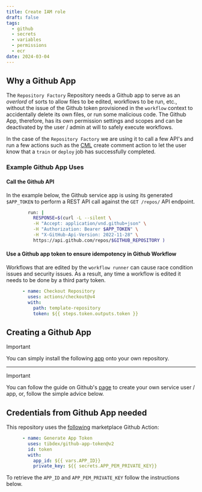 ```yaml
---
title: Create IAM role
draft: false
tags:
  - github
  - secrets
  - variables
  - permissions
  - ecr
date: 2024-03-04
---
```


## Why a Github App

The `Repository Factory` Repository needs a Github app to serve as an _overlord_ of sorts to allow files to be edited, workflows to be run, etc., without the issue of the Github token provisioned in the `workflow` context to accidentally delete its own files, or run some malicious code. The Github App, therefore, has its own permission settings and scopes and can be deactivated by the user / admin at will to safely execute workflows. 

In the case of the `Repository Factory` we are using it to call a few API's and run a few actions such as the [CML](https://cml.dev/doc/ref/comment) create comment action to let the user know that a `train` or `deploy` job has successfully completed.

### Example Github App Uses

#### Call the Github API

In the example below, the Github service app is using its generated `$APP_TOKEN` to perform a REST API call against the `GET /repos/` API endpoint. 

```bash
        run: |
          RESPONSE=$(curl -L --silent \
          -H "Accept: application/vnd.github+json" \
          -H "Authorization: Bearer $APP_TOKEN" \
          -H "X-GitHub-Api-Version: 2022-11-28" \
          https://api.github.com/repos/$GITHUB_REPOSITORY )
```

#### Use a Github app token to ensure idempotency in Github Workflow

Workflows that are edited by the `workflow runner` can cause race condition issues and security issues. As a result, any time a workflow is edited it needs to be done by a third party token. 

```yml
      - name: Checkout Repository
        uses: actions/checkout@v4
        with:
          path: template-repository
          token: ${{ steps.token.outputs.token }}
```


## Creating a Github App

> [!IMPORTANT]
> You can simply install the following [app](https://github.com/apps/repository-factory-worker) onto your own repository. 

---

> [!IMPORTANT]
> You can follow the guide on Github's [page](https://docs.github.com/en/apps/creating-github-apps/writing-code-for-a-github-app/quickstart) to create your own service user / app, or, follow the simple advice below. 

## Credentials from Github App needed

This repository uses the [following](https://github.com/marketplace/actions/github-app-token) marketplace Github Action: 

```yaml
      - name: Generate App Token
        uses: tibdex/github-app-token@v2
        id: token
        with:
          app_id: ${{ vars.APP_ID}}
          private_key: ${{ secrets.APP_PEM_PRIVATE_KEY}}
```

To retrieve the `APP_ID` and `APP_PEM_PRIVATE_KEY` follow the instructions below. 

### 